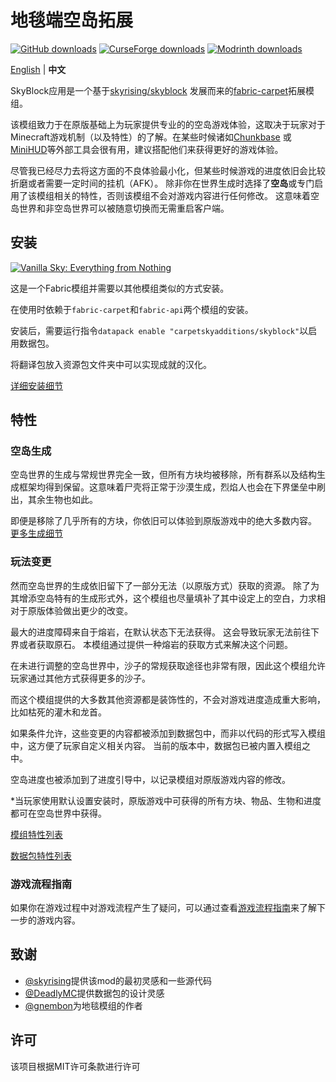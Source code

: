 # 地毯端空岛拓展

[![GitHub downloads](https://img.shields.io/github/downloads/jsorrell/CarpetSkyAdditions/total?label=Github%20downloads&logo=github)](https://github.com/jsorrell/CarpetSkyAdditions/releases)
[![CurseForge downloads](http://cf.way2muchnoise.eu/full_633402_downloads.svg)](https://www.curseforge.com/minecraft/mc-mods/carpet-sky-additions)
[![Modrinth downloads](https://img.shields.io/modrinth/dt/3oX3JnAP?label=Modrinth%20Downloads)](https://modrinth.com/mod/carpet-sky-additions)

[English](/README.md) | **中文**

SkyBlock应用是一个基于[skyrising/skyblock](https://github.com/skyrising/skyblock)
发展而来的[fabric-carpet](https://github.com/gnembon/fabric-carpet)拓展模组。

该模组致力于在原版基础上为玩家提供专业的的空岛游戏体验，这取决于玩家对于Minecraft游戏机制（以及特性）的了解。在某些时候诸如[Chunkbase](https://www.chunkbase.com/)
或[MiniHUD](https://www.curseforge.com/minecraft/mc-mods/minihud)等外部工具会很有用，建议搭配他们来获得更好的游戏体验。

尽管我已经尽力去将这方面的不良体验最小化，但某些时候游戏的进度依旧会比较折磨或者需要一定时间的挂机（AFK）。
除非你在世界生成时选择了**空岛**或专门启用了该模组相关的特性，否则该模组不会对游戏内容进行任何修改。
这意味着空岛世界和非空岛世界可以被随意切换而无需重启客户端。

## 安装

[![Vanilla Sky: Everything from Nothing](http://cf.way2muchnoise.eu/title/624853.svg)](https://www.curseforge.com/minecraft/modpacks/vanilla-sky)

这是一个Fabric模组并需要以其他模组类似的方式安装。

在使用时依赖于`fabric-carpet`和`fabric-api`两个模组的安装。

安装后，需要运行指令`datapack enable "carpetskyadditions/skyblock"`以启用数据包。

将翻译包放入资源包文件夹中可以实现成就的汉化。

[详细安装细节](installation_cn.md)

## 特性

### 空岛生成
空岛世界的生成与常规世界完全一致，但所有方块均被移除，所有群系以及结构生成框架均得到保留。这意味着尸壳将正常于沙漠生成，烈焰人也会在下界堡垒中刷出，其余生物也如此。

即便是移除了几乎所有的方块，你依旧可以体验到原版游戏中的绝大多数内容。
[更多生成细节](generation_cn.md)

### 玩法变更

然而空岛世界的生成依旧留下了一部分无法（以原版方式）获取的资源。
除了为其增添空岛特有的生成形式外，这个模组也尽量填补了其中设定上的空白，力求相对于原版体验做出更少的改变。

最大的进度障碍来自于熔岩，在默认状态下无法获得。
这会导致玩家无法前往下界或者获取原石。
本模组通过提供一种熔岩的获取方式来解决这个问题。

在未进行调整的空岛世界中，沙子的常规获取途径也非常有限，因此这个模组允许玩家通过其他方式获得更多的沙子。

而这个模组提供的大多数其他资源都是装饰性的，不会对游戏进度造成重大影响，比如枯死的灌木和龙首。

如果条件允许，这些变更的内容都被添加到数据包中，而非以代码的形式写入模组中，这方便了玩家自定义相关内容。
当前的版本中，数据包已被内置入模组之中。

空岛进度也被添加到了进度引导中，以记录模组对原版游戏内容的修改。

*当玩家使用默认设置安装时，原版游戏中可获得的所有方块、物品、生物和进度都可在空岛世界中获得。

[模组特性列表](features_cn.md)

[数据包特性列表](datapack_cn.md)

### 游戏流程指南

如果你在游戏过程中对游戏流程产生了疑问，可以通过查看[游戏流程指南](progression_cn.md)来了解下一步的游戏内容。

## 致谢
+ [@skyrising](https://github.com/skyrising/skyblock)提供该mod的最初灵感和一些源代码
+ [@DeadlyMC](https://github.com/DeadlyMC/Skyblock-datapack)提供数据包的设计灵感
+ [@gnembon](https://github.com/gnembon/fabric-carpet)为地毯模组的作者

## 许可
该项目根据MIT许可条款进行许可
